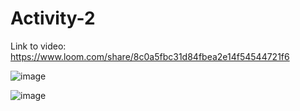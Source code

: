 # Activity-2

Link to video: https://www.loom.com/share/8c0a5fbc31d84fbea2e14f54544721f6

![image](https://user-images.githubusercontent.com/105662216/168723212-b133d4bb-9e00-48fb-8976-95517273ff6b.png)

![image](https://user-images.githubusercontent.com/105662216/168723273-2fbc4a24-8ed4-46f8-ae9a-65bc2c9ccb50.png)
